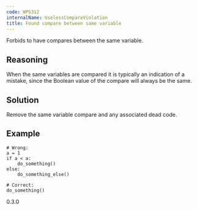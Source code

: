 ```yaml
---
code: WPS312
internalName: UselessCompareViolation
title: Found compare between same variable
---
```


Forbids to have compares between the same variable.

## Reasoning
When the same variables are compared it is typically an indication
of a mistake, since the Boolean value of the compare will always be
the same.

## Solution
Remove the same variable compare and any associated dead code.

## Example

    # Wrong:
    a = 1
    if a < a:
        do_something()
    else:
        do_something_else()
    
    # Correct:
    do_something()

<div class="versionadded">

0.3.0

</div>